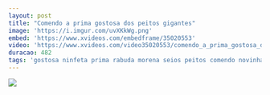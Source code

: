```yaml
---
layout: post
title: "Comendo a prima gostosa dos peitos gigantes"
image: 'https://i.imgur.com/uvXKkWg.png'
embed: 'https://www.xvideos.com/embedframe/35020553'
video: 'https://www.xvideos.com/video35020553/comendo_a_prima_gostosa_dos_peitos_gigantes'
duracao: 482
tags: 'gostosa ninfeta prima rabuda morena seios peitos comendo novinha moreninha'
---
```

<a href="{{ page.url | prepend: site.baseurl | prepend: site.url }}"><img src="{{ page.image | prepend: site.baseurl | prepend: site.url }}" /></a>
